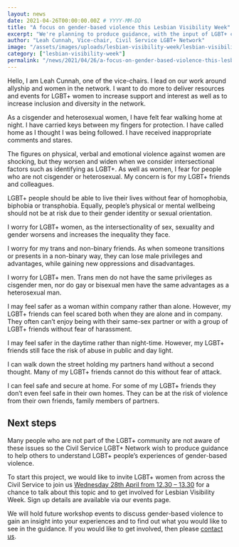 ```yaml
---
layout: news
date: 2021-04-26T00:00:00.00Z # YYYY-MM-DD 
title: "A focus on gender-based violence this Lesbian Visibility Week"
excerpt: "We're planning to produce guidance, with the input of LGBT+ civil servants, to help others to understand LGBT+ people’s experiences of gender-based violence."
author: "Leah Cunnah, Vice-chair, Civil Service LGBT+ Network"
image: "/assets/images/uploads/lesbian-visibility-week/lesbian-visibility-week.png"
category: ["lesbian-visibility-week"]
permalink: "/news/2021/04/26/a-focus-on-gender-based-violence-this-lesbian-visibility-week"
---
```


Hello, I am Leah Cunnah, one of the vice-chairs. I lead on our work around allyship and women in the network. I want to do more to deliver resources and events for LGBT+ women to increase support and interest as well as to increase inclusion and diversity in the network.  

As a cisgender and heterosexual women, I have felt fear walking home at night. I have carried keys between my fingers for protection. I have called home as I thought I was being followed. I have received inappropriate comments and stares. 

The figures on physical, verbal and emotional violence against women are shocking, but they worsen and widen when we consider intersectional factors such as identifying as LGBT+. As well as women, I fear for people who are not cisgender or heterosexual. My concern is for my LGBT+ friends and colleagues. 

LGBT+ people should be able to live their lives without fear of homophobia, biphobia or transphobia. Equally, people’s physical or mental wellbeing should not be at risk due to their gender identity or sexual orientation.

I worry for LGBT+ women, as the intersectionality of sex, sexuality and gender worsens and increases the inequality they face. 

I worry for my trans and non-binary friends. As when someone transitions or presents in a non-binary way, they can lose male privileges and advantages, while gaining new oppressions and disadvantages. 

I worry for LGBT+ men. Trans men do not have the same privileges as cisgender men, nor do gay or bisexual men have the same advantages as a heterosexual man. 

I may feel safer as a woman within company rather than alone. However, my LGBT+ friends can feel scared both when they are alone and in company. They often can’t enjoy being with their same-sex partner or with a group of LGBT+ friends without fear of harassment. 

I may feel safer in the daytime rather than night-time. However, my LGBT+ friends still face the risk of abuse in public and day light.

I can walk down the street holding my partners hand without a second thought. Many of my LGBT+ friends cannot do this without fear of attack.

I can feel safe and secure at home. For some of my LGBT+ friends they don’t even feel safe in their own homes. They can be at the risk of violence from their own friends, family members of partners. 

## Next steps

Many people who are not part of the LGBT+ community are not aware of these issues so the Civil Service LGBT+ Network wish to produce guidance to help others to understand LGBT+ people’s experiences of gender-based violence.

To start this project, we would like to invite LGBT+ women from across the Civil Service to join us [Wednesday 28th April from 12.30 – 13.30](https://www.civilservice.lgbt/event/2021/04/28/civil-service-lgbt-women-s-event) for a chance to talk about this topic and to get involved for Lesbian Visibility Week. Sign up details are available via our events page.

We will hold future workshop events to discuss gender-based violence to gain an insight into your experiences and to find out what you would like to see in the guidance. If you would like to get involved, then please [contact us](https://www.civilservice.lgbt/about/contact-us). 

